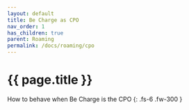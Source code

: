 ```yaml
---
layout: default
title: Be Charge as CPO
nav_order: 1
has_children: true
parent: Roaming
permalink: /docs/roaming/cpo
---
```


# {{ page.title }}

How to behave when Be Charge is the CPO
{: .fs-6 .fw-300 }